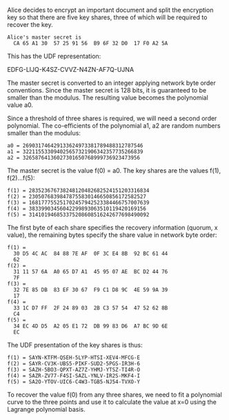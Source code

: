 
Alice decides to encrypt an important document and split the encryption key so that
there are five key shares, three of which will be required to recover the key.

~~~~
Alice's master secret is
  CA 65 A1 30  57 25 91 56  B9 6F 32 D0  17 F0 A2 5A
~~~~

This has the UDF representation:

EDFG-LIJQ-K4SZ-CVVZ-N4ZN-AF7Q-UJNA

The master secret is converted to an integer applying network byte order conventions.
Since the master secret is 128 bits, it is guaranteed to be smaller than the modulus.
The resulting value becomes the polynomial value a0.

Since a threshold of three shares is required, we will need a second order polynomial.
The co-efficients of the polynomial a1, a2 are random numbers smaller than the 
modulus:

~~~~
a0 = 269031746429133624973381789488312787546
a1 = 322115533094025657321906342357735266839
a2 = 32658764136027301650768999736923473956
~~~~

The master secret is the value f(0) = a0. The key shares are the values f(1), f(2)...f(5):

~~~~
f(1) = 283523676738248120482682524151203316834
f(2) = 23050768398478755830146650856172582527
f(3) = 168177755251702457942523384466757007639
f(4) = 38339903456042299893063510119420169156
f(5) = 314101946853375208608516242677698490092
~~~~

The first byte of each share specifies the recovery information (quorum, x value), the
remaining bytes specify the share value in network byte order:

~~~~
f(1) = 
  30 D5 4C AC  84 88 7E AF  0F 3C E4 8B  92 BC 61 44
  62
f(2) = 
  31 11 57 6A  A0 65 D7 A1  45 95 07 AE  BC D2 44 76
  7F
f(3) = 
  32 7E 85 DB  83 EF 30 67  F9 C1 D8 9C  4E 59 9A 39
  17
f(4) = 
  33 1C D7 FF  2F 24 89 03  2B C3 57 54  47 52 62 8B
  C4
f(5) = 
  34 EC 4D D5  A2 05 E1 72  DB 99 83 D6  A7 BC 9D 6E
  EC
~~~~

The UDF presentation of the key shares is thus:

~~~~
f(1) = SAYN-KTFM-QSEH-5LYP-HTSI-XEV4-MFCG-E
f(2) = SAYR-CV3K-UBS5-PIKF-SUD2-5PGS-IR3H-6
f(3) = SAZH-5BO3-QPXT-AZ7Z-YHMJ-YTSZ-TI4R-O
f(4) = SAZR-ZV77-F4SI-SAZL-YNLV-IR2S-MKF4-I
f(5) = SA2O-YTOV-UIC6-C4W3-TGB5-NJ54-TVXO-Y
~~~~

To recover the value f(0) from any three shares, we need to fit a polynomial curve to 
the three points and use it to calculate the value at x=0 using the Lagrange polynomial
basis.

